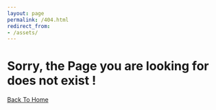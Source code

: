 ```yaml
---
layout: page
permalink: /404.html
redirect_from:
- /assets/
---
```


# Sorry, the Page you are looking for does not exist ! 

[Back To Home]({{site.url}}{{site.baseurl}})
